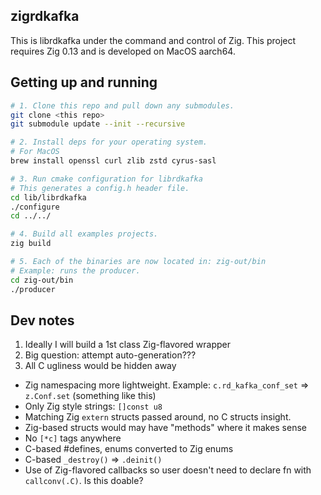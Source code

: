 ## zigrdkafka
This is librdkafka under the command and control of Zig. This project
requires Zig 0.13 and is developed on MacOS aarch64.

## Getting up and running

```sh
# 1. Clone this repo and pull down any submodules.
git clone <this repo>
git submodule update --init --recursive

# 2. Install deps for your operating system.
# For MacOS
brew install openssl curl zlib zstd cyrus-sasl

# 3. Run cmake configuration for librdkafka
# This generates a config.h header file.
cd lib/librdkafka
./configure
cd ../../

# 4. Build all examples projects.
zig build

# 5. Each of the binaries are now located in: zig-out/bin
# Example: runs the producer.
cd zig-out/bin
./producer
```

## Dev notes

1. Ideally I will build a 1st class Zig-flavored wrapper
2. Big question: attempt auto-generation???
3. All C ugliness would be hidden away
  * Zig namespacing more lightweight. Example: `c.rd_kafka_conf_set` => `z.Conf.set` (something like this)
  * Only Zig style strings: `[]const u8`
  * Matching Zig `extern` structs passed around, no C structs insight.
  * Zig-based structs would may have "methods" where it makes sense
  * No `[*c]` tags anywhere
  * C-based #defines, enums converted to Zig enums
  * C-based `_destroy()` => `.deinit()`
  * Use of Zig-flavored callbacks so user doesn't need to declare fn with `callconv(.C)`. Is this doable?
